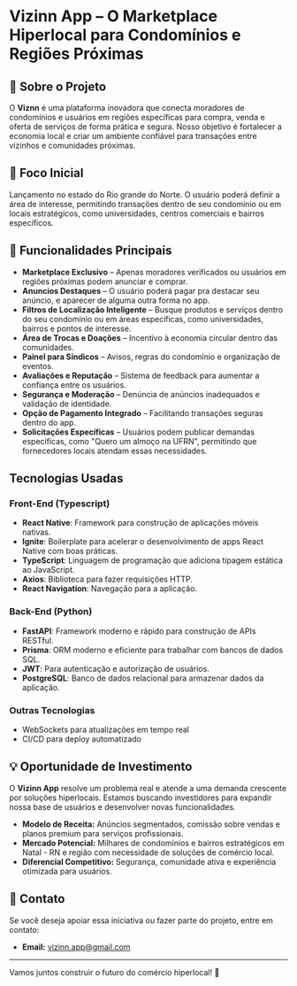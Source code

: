 # Vizinn App – O Marketplace Hiperlocal para Condomínios e Regiões Próximas

## 🏡 Sobre o Projeto

O **Viznn** é uma plataforma inovadora que conecta moradores de condomínios e usuários em regiões específicas para compra, venda e oferta de serviços de forma prática e segura. Nosso objetivo é fortalecer a economia local e criar um ambiente confiável para transações entre vizinhos e comunidades próximas.

## 🚀 Foco Inicial

Lançamento no estado do Rio grande do Norte. 
O usuário poderá definir a área de interesse, permitindo transações dentro de seu condomínio ou em locais estratégicos, como universidades, centros comerciais e bairros específicos.

## 📌 Funcionalidades Principais

- **Marketplace Exclusivo** – Apenas moradores verificados ou usuários em regiões próximas podem anunciar e comprar.
- **Anuncios Destaques** – O usuário poderá pagar pra destacar seu anúncio, e aparecer de alguma outra forma no app.
- **Filtros de Localização Inteligente** – Busque produtos e serviços dentro do seu condomínio ou em áreas específicas, como universidades, bairros e pontos de interesse.
- **Área de Trocas e Doações** – Incentivo à economia circular dentro das comunidades.
- **Painel para Síndicos** – Avisos, regras do condomínio e organização de eventos.
- **Avaliações e Reputação** – Sistema de feedback para aumentar a confiança entre os usuários.
- **Segurança e Moderação** – Denúncia de anúncios inadequados e validação de identidade.
- **Opção de Pagamento Integrado** – Facilitando transações seguras dentro do app.
- **Solicitações Específicas** – Usuários podem publicar demandas específicas, como "Quero um almoço na UFRN", permitindo que fornecedores locais atendam essas necessidades.

## Tecnologias Usadas

### Front-End (Typescript)

- **React Native**: Framework para construção de aplicações móveis nativas.
- **Ignite**: Boilerplate para acelerar o desenvolvimento de apps React Native com boas práticas.
- **TypeScript**: Linguagem de programação que adiciona tipagem estática ao JavaScript.
- **Axios**: Biblioteca para fazer requisições HTTP.
- **React Navigation**: Navegação para a aplicação.

### Back-End (Python)

- **FastAPI**: Framework moderno e rápido para construção de APIs RESTful.
- **Prisma**: ORM moderno e eficiente para trabalhar com bancos de dados SQL.
- **JWT**: Para autenticação e autorização de usuários.
- **PostgreSQL**: Banco de dados relacional para armazenar dados da aplicação.

### **Outras Tecnologias**

- WebSockets para atualizações em tempo real
- CI/CD para deploy automatizado

## 💡 Oportunidade de Investimento

O **Vizinn App** resolve um problema real e atende a uma demanda crescente por soluções hiperlocais. Estamos buscando investidores para expandir nossa base de usuários e desenvolver novas funcionalidades.

- **Modelo de Receita:** Anúncios segmentados, comissão sobre vendas e planos premium para serviços profissionais.
- **Mercado Potencial:** Milhares de condomínios e bairros estratégicos em Natal - RN e região com necessidade de soluções de comércio local.
- **Diferencial Competitivo:** Segurança, comunidade ativa e experiência otimizada para usuários.

## 📩 Contato

Se você deseja apoiar essa iniciativa ou fazer parte do projeto, entre em contato:
- **Email:** vizinn.app@gmail.com

---

Vamos juntos construir o futuro do comércio hiperlocal! 🚀
